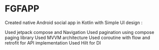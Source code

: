 # FGFAPP

Created native Android social app in Kotlin with Simple UI design :

Used jetpack compose and Navigation
Used pagination using compose paging library
Used MVVM architecture
Used coroutine with flow and retrofit for API implementation
Used Hilt for DI
